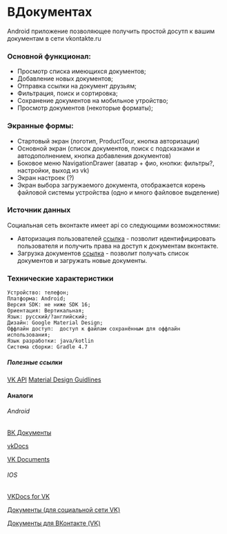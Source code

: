 # ВДокументах

 Android приложение позволяющее получить простой досутп к вашим документам в сети vkontakte.ru
 
### Основной функционал:
  - Просмотр списка имеющихся документов;
  - Добавление новых документов;
  - Отправка ссылки на документ друзьям;
  - Фильтрация, поиск и сортировка;
  - Сохранение документов на мобильное утройство;
  - Просмотр документов (некоторые форматы);
### Экранные формы:
  - Стартовый экран (логотип, ProductTour, кнопка авторизации)
  - Основной экран (список документов, поиск с подсказками и автодополнением, кнопка добавления документов)
  - Боковое меню NavigationDrawer (аватар + фио, кнопки: фильтры?, настройки, выход из vk)
  - Экран настроек (?)
  - Экран выбора загружаемого документа, отображается корень файловой системы устройства (одно и много файловое выделение)
### Источник данных
Социальная сеть вконтакте имеет api со следующими возможностями:
  - Авторизация пользователей [ссылка](https://vk.com/dev/Java_SDK?f=7.%20%D0%90%D0%B2%D1%82%D0%BE%D1%80%D0%B8%D0%B7%D0%B0%D1%86%D0%B8%D1%8F) - позволит идентифицировать пользователя и получить права на доступ к документам вконтакте.
  - Загрузка документов [ссылка](https://vk.com/dev/upload_files_2?f=10.%2B%D0%97%D0%B0%D0%B3%D1%80%D1%83%D0%B7%D0%BA%D0%B0%2B%D0%B4%D0%BE%D0%BA%D1%83%D0%BC%D0%B5%D0%BD%D1%82%D0%BE%D0%B2) - позволит получать список документов и загружать новые документы.

### Технические характеристики
    Устройство: телефон;
    Платформа: Android;
    Версия SDK: не ниже SDK 16;
    Ориентация: Вертикальная;
    Язык: русский/?английский;
    Дизайн: Google Material Design;
    Оффлайн доступ:  доступ к файлам сохранённым для оффлайн использования;
    Язык разработки: java/kotlin
    Система сборки: Gradle 4.7

##### Полезные ссылки
[VK API](https://vk.com/dev/apiusage)
[Material Design Guidlines](https://material.io/guidelines/)

#### Аналоги
###### Android

[ВК Документы](https://4pda.ru/forum/index.php?showtopic=735507)

[vkDocs](https://github.com/joshvisler/vkDocs)

[VK Documents](https://github.com/Nafanya/vkdocs)

###### IOS

[VKDocs for VK](https://itunes.apple.com/ru/app/vkdocs-for-vk/id1100480185?mt=8)

[Документы (для социальной сети VK)](https://itunes.apple.com/ru/app/%D0%B4%D0%BE%D0%BA%D1%83%D0%BC%D0%B5%D0%BD%D1%82%D1%8B-%D0%B4%D0%BB%D1%8F-%D1%81%D0%BE%D1%86%D0%B8%D0%B0%D0%BB%D1%8C%D0%BD%D0%BE%D0%B9-%D1%81%D0%B5%D1%82%D0%B8-vk/id1074531400?mt=8)

[Документы для ВКонтакте (VK)](https://itunes.apple.com/ru/app/%D0%B4%D0%BE%D0%BA%D1%83%D0%BC%D0%B5%D0%BD%D1%82%D1%8B-%D0%B4%D0%BB%D1%8F-%D0%B2%D0%BA%D0%BE%D0%BD%D1%82%D0%B0%D0%BA%D1%82%D0%B5-vk/id907844510?mt=8)




